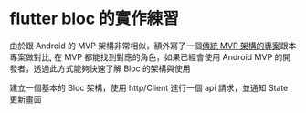 # flutter bloc 的實作練習

由於跟 Android 的 MVP 架構非常相似，額外寫了一個[傳統 MVP 架構的專案](https://github.com/TimChenDev/kotlin-mvp-demo)跟本專案做對比, 在 MVP 都能找到對應的角色，如果已經會使用 Android MVP 的開發者，透過此方式能夠快速了解 Bloc 的架構與使用

建立一個基本的 Bloc 架構，使用 http/Client 進行一個 api 請求，並通知 State 更新畫面
